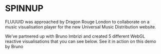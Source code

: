 # SPINNUP

FLUUUID was approached by Dragon Rouge London to collaborate on a music visualisation player for the new Universal Music Distribution website.

We’ve partnered up with Bruno Imbrizi and created 5 different WebGL reactive visualisations that you can see below.
See it in action on this demo by Bruno
